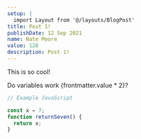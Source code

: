```yaml
---
setup: |
  import Layout from '@/layouts/BlogPost'
title: Post 1!
publishDate: 12 Sep 2021
name: Nate Moore
value: 128
description: Post 1!
---
```


This is so cool!

Do variables work {frontmatter.value \* 2}?

```javascript
// Example JavaScript

const x = 7;
function returnSeven() {
  return x;
}
```
